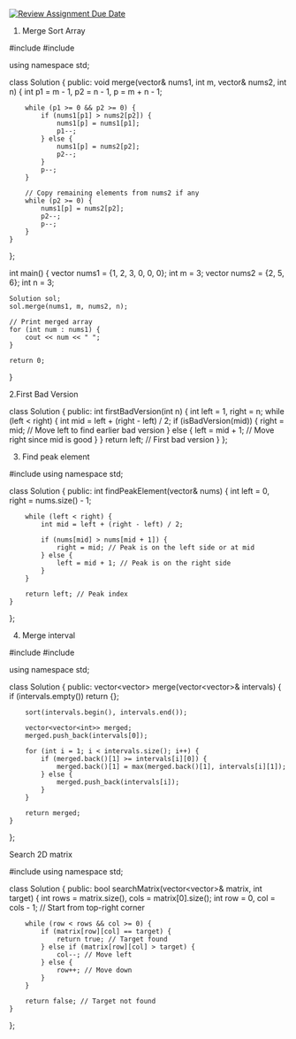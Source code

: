 [![Review Assignment Due Date](https://classroom.github.com/assets/deadline-readme-button-22041afd0340ce965d47ae6ef1cefeee28c7c493a6346c4f15d667ab976d596c.svg)](https://classroom.github.com/a/RMIP9yyr)
1. Merge Sort Array

#include <vector>
#include <iostream>

using namespace std;

class Solution {
public:
    void merge(vector<int>& nums1, int m, vector<int>& nums2, int n) {
        int p1 = m - 1, p2 = n - 1, p = m + n - 1;

        while (p1 >= 0 && p2 >= 0) {
            if (nums1[p1] > nums2[p2]) {
                nums1[p] = nums1[p1];
                p1--;
            } else {
                nums1[p] = nums2[p2];
                p2--;
            }
            p--;
        }

        // Copy remaining elements from nums2 if any
        while (p2 >= 0) {
            nums1[p] = nums2[p2];
            p2--;
            p--;
        }
    }
};

int main() {
    vector<int> nums1 = {1, 2, 3, 0, 0, 0};
    int m = 3;
    vector<int> nums2 = {2, 5, 6};
    int n = 3;

    Solution sol;
    sol.merge(nums1, m, nums2, n);

    // Print merged array
    for (int num : nums1) {
        cout << num << " ";
    }

    return 0;
}

2.First Bad Version

class Solution {
public:
    int firstBadVersion(int n) {
        int left = 1, right = n;
        while (left < right) {
            int mid = left + (right - left) / 2;
            if (isBadVersion(mid)) {
                right = mid; // Move left to find earlier bad version
            } else {
                left = mid + 1; // Move right since mid is good
            }
        }
        return left; // First bad version
    }
};

3. Find peak element 

#include <vector>
using namespace std;

class Solution {
public:
    int findPeakElement(vector<int>& nums) {
        int left = 0, right = nums.size() - 1;
        
        while (left < right) {
            int mid = left + (right - left) / 2;
            
            if (nums[mid] > nums[mid + 1]) {
                right = mid; // Peak is on the left side or at mid
            } else {
                left = mid + 1; // Peak is on the right side
            }
        }
        
        return left; // Peak index
    }
};

4. Merge interval

#include <vector>
#include <algorithm>

using namespace std;

class Solution {
public:
    vector<vector<int>> merge(vector<vector<int>>& intervals) {
        if (intervals.empty()) return {};

        sort(intervals.begin(), intervals.end());

        vector<vector<int>> merged;
        merged.push_back(intervals[0]);

        for (int i = 1; i < intervals.size(); i++) {
            if (merged.back()[1] >= intervals[i][0]) {
                merged.back()[1] = max(merged.back()[1], intervals[i][1]);
            } else {
                merged.push_back(intervals[i]);
            }
        }

        return merged;
    }
};

Search 2D matrix

#include <vector>
using namespace std;

class Solution {
public:
    bool searchMatrix(vector<vector<int>>& matrix, int target) {
        int rows = matrix.size(), cols = matrix[0].size();
        int row = 0, col = cols - 1; // Start from top-right corner

        while (row < rows && col >= 0) {
            if (matrix[row][col] == target) {
                return true; // Target found
            } else if (matrix[row][col] > target) {
                col--; // Move left
            } else {
                row++; // Move down
            }
        }

        return false; // Target not found
    }
};


